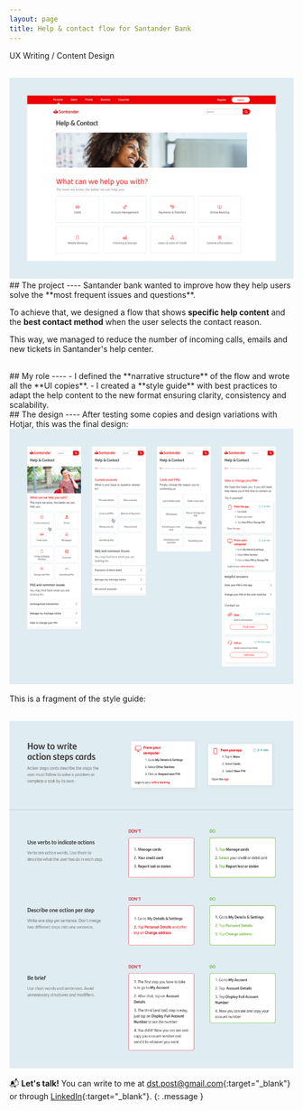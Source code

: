 ```yaml
---
layout: page
title: Help & contact flow for Santander Bank
---
```

UX Writing / Content Design<br>

<br>
<a href="{{ site.baseurl }}/assets/Ayuda-y-contacto_1.png" target="_blank">
    <img 
        src="/assets/Ayuda-y-contacto_1.png" 
        alt="Ayuda-y-contacto_1"
    >
</a>

<br>
## The project
----
Santander bank wanted to improve how they help users solve the **most frequent issues and questions**.

To achieve that, we designed a flow that shows **specific help content** and the **best contact method** when the user selects the contact reason.

This way, we managed to reduce the number of incoming calls, emails and new tickets in Santander's help center.

<br>
## My role
----
- I defined the **narrative structure** of the flow and wrote all the **UI copies**.
- I created a **style guide** with best practices to adapt the help content to the new format ensuring clarity, consistency and scalability.

<br>
## The design
----
After testing some copies and design variations with Hotjar, this was the final design:

<br>
<a href="{{ site.baseurl }}/assets/Ayuda-y-contacto_2.png" target="_blank">
    <img 
        src="/assets/Ayuda-y-contacto_2.png" 
        alt="Ayuda-y-contacto_2"
    >
</a>
<br>

This is a fragment of the style guide:

<br>
<a href="{{ site.baseurl }}/assets/Ayuda-y-contacto_3.png" target="_blank">
    <img 
        src="/assets/Ayuda-y-contacto_3.png" 
        alt="Ayuda-y-contacto_3"
    >
</a>
<br>

📬 **Let's talk!** You can write to me at [dst.post@gmail.com](mailto:dst.post@gmail.com){:target="_blank"} or through [LinkedIn](https://www.linkedin.com/in/daniel-s%C3%A1ez-torregrosa/){:target="_blank"}.
{: .message }

<br>
